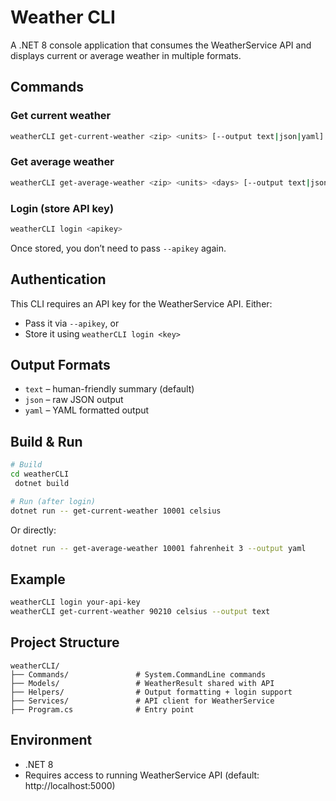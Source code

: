 ﻿# Weather CLI

A .NET 8 console application that consumes the WeatherService API and displays current or average weather in multiple formats.

##  Commands

### Get current weather
```bash
weatherCLI get-current-weather <zip> <units> [--output text|json|yaml] [--apikey <key>]
```

### Get average weather
```bash
weatherCLI get-average-weather <zip> <units> <days> [--output text|json|yaml] [--apikey <key>]
```

### Login (store API key)
```bash
weatherCLI login <apikey>
```
Once stored, you don’t need to pass `--apikey` again.


##  Authentication
This CLI requires an API key for the WeatherService API. Either:
- Pass it via `--apikey`, or
- Store it using `weatherCLI login <key>`

##  Output Formats
- `text` – human-friendly summary (default)
- `json` – raw JSON output
- `yaml` – YAML formatted output

##  Build & Run
```bash
# Build
cd weatherCLI
 dotnet build

# Run (after login)
dotnet run -- get-current-weather 10001 celsius
```

Or directly:
```bash
dotnet run -- get-average-weather 10001 fahrenheit 3 --output yaml
```

## Example
```bash
weatherCLI login your-api-key
weatherCLI get-current-weather 90210 celsius --output text
```

## Project Structure
```
weatherCLI/
├── Commands/               # System.CommandLine commands
├── Models/                 # WeatherResult shared with API
├── Helpers/                # Output formatting + login support
├── Services/               # API client for WeatherService
├── Program.cs              # Entry point
```

## Environment
- .NET 8
- Requires access to running WeatherService API (default: http://localhost:5000)
